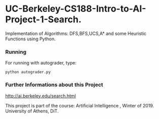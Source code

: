 # UC-Berkeley-CS188-Intro-to-AI-Project-1-Search.
Implementation of Algorithms: DFS,BFS,UCS,A* and some Heuristic Functions using Python.

### Running

For running with autograder, type:

``` python autograder.py ```

### Further Informations about this Project

http://ai.berkeley.edu/search.html

This project is part of the course: Artificial Intelligence , Winter of 2019. University of Athens, DiT.
